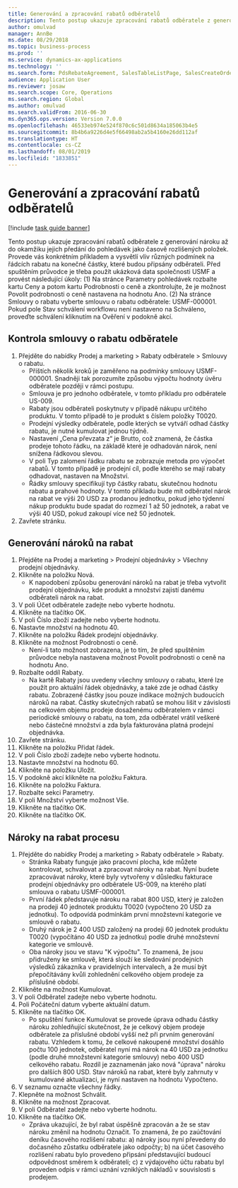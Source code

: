 ```yaml
---
title: Generování a zpracování rabatů odběratelů
description: Tento postup ukazuje zpracování rabatů odběratele z generování nároku až do okamžiku jejich předání do pohledávek jako časově rozlišených položek.
author: omulvad
manager: AnnBe
ms.date: 08/29/2018
ms.topic: business-process
ms.prod: ''
ms.service: dynamics-ax-applications
ms.technology: ''
ms.search.form: PdsRebateAgreement, SalesTableListPage, SalesCreateOrder, SalesTable, MCRPriceHistory, SalesEditLines,  PdsRebateTableListPage
audience: Application User
ms.reviewer: josaw
ms.search.scope: Core, Operations
ms.search.region: Global
ms.author: omulvad
ms.search.validFrom: 2016-06-30
ms.dyn365.ops.version: Version 7.0.0
ms.openlocfilehash: 46533eb974e524f870c6c501d8634a185063b4e5
ms.sourcegitcommit: 8b4b6a9226d4e5f66498ab2a5b4160e26dd112af
ms.translationtype: HT
ms.contentlocale: cs-CZ
ms.lasthandoff: 08/01/2019
ms.locfileid: "1833851"
---
```

# <a name="generate-and-process-customer-rebates"></a>Generování a zpracování rabatů odběratelů

[!include [task guide banner](../../includes/task-guide-banner.md)]

Tento postup ukazuje zpracování rabatů odběratele z generování nároku až do okamžiku jejich předání do pohledávek jako časově rozlišených položek. Provede vás konkrétním příkladem a vysvětlí vliv různých podmínek na řádcích rabatu na konečné částky, které budou připsány odběrateli. Před spuštěním průvodce je třeba použít ukázková data společnosti USMF a provést následující úkoly: (1) Na stránce Parametry pohledávek rozbalte kartu Ceny a potom kartu Podrobnosti o ceně a zkontrolujte, že je možnost Povolit podrobnosti o ceně nastavena na hodnotu Ano. (2) Na stránce Smlouvy o rabatu vyberte smlouvu o rabatu odběratele: USMF-000001. Pokud pole Stav schválení workflowu není nastaveno na Schváleno, proveďte schválení kliknutím na Ověření v podokně akcí.


## <a name="review-a-customer-rebate-agreement"></a>Kontrola smlouvy o rabatu odběratele
1. Přejděte do nabídky Prodej a marketing > Rabaty odběratele > Smlouvy o rabatu.
    * Příštích několik kroků je zaměřeno na podmínky smlouvy USMF-000001. Snadněji tak porozumíte způsobu výpočtu hodnoty úvěru odběratele později v rámci postupu.  
    * Smlouva je pro jednoho odběratele, v tomto příkladu pro odběratele US-009.  
    * Rabaty jsou odběrateli poskytnuty v případě nákupu určitého produktu. V tomto případě to je produkt s číslem položky T0020.   
    * Prodejní výsledky odběratele, podle kterých se vytváří odhad částky rabatu, je nutné kumulovat jednou týdně.  
    * Nastavení „Cena převzata z“ je Brutto, což znamená, že částka prodeje tohoto řádku, na základě které je odhadován nárok, není snížena řádkovou slevou.  
    * V poli Typ zalomení řádku rabatu se zobrazuje metoda pro výpočet rabatů. V tomto případě je prodejní cíl, podle kterého se mají rabaty odhadovat, nastaven na Množství.   
    * Řádky smlouvy specifikují typ částky rabatu, skutečnou hodnotu rabatu a prahové hodnoty. V tomto příkladu bude mít odběratel nárok na rabat ve výši 20 USD za prodanou jednotku, pokud jeho týdenní nákup produktu bude spadat do rozmezí 1 až 50 jednotek, a rabat ve výši 40 USD, pokud zakoupí více než 50 jednotek.  
2. Zavřete stránku.

## <a name="generate-rebate-claims"></a>Generování nároků na rabat
1. Přejděte na Prodej a marketing > Prodejní objednávky > Všechny prodejní objednávky.
2. Klikněte na položku Nová.
    * K napodobení způsobu generování nároků na rabat je třeba vytvořit prodejní objednávku, kde produkt a množství zajistí danému odběrateli nárok na rabat.  
3. V poli Účet odběratele zadejte nebo vyberte hodnotu.
4. Klikněte na tlačítko OK.
5. V poli Číslo zboží zadejte nebo vyberte hodnotu.
6. Nastavte množství na hodnotu 40.
7. Klikněte na položku Řádek prodejní objednávky.
8. Klikněte na možnost Podrobnosti o ceně.
    * Není-li tato možnost zobrazena, je to tím, že před spuštěním průvodce nebyla nastavena možnost Povolit podrobnosti o ceně na hodnotu Ano.  
9. Rozbalte oddíl Rabaty.
    * Na kartě Rabaty jsou uvedeny všechny smlouvy o rabatu, které lze použít pro aktuální řádek objednávky, a také zde je odhad částky rabatu. Zobrazené částky jsou pouze indikace možných budoucích nároků na rabat. Částky skutečných rabatů se mohou lišit v závislosti na celkovém objemu prodeje dosaženému odběratelem v rámci periodické smlouvy o rabatu, na tom, zda odběratel vrátil veškeré nebo částečné množství a zda byla fakturována platná prodejní objednávka.  
10. Zavřete stránku.
11. Klikněte na položku Přidat řádek.
12. V poli Číslo zboží zadejte nebo vyberte hodnotu.
13. Nastavte množství na hodnotu 60.
14. Klikněte na položku Uložit.
15. V podokně akcí klikněte na položku Faktura.
16. Klikněte na položku Faktura.
17. Rozbalte sekci Parametry.
18. V poli Množství vyberte možnost Vše.
19. Klikněte na tlačítko OK.
20. Klikněte na tlačítko OK.

## <a name="process-rebate-claims"></a>Nároky na rabat procesu
1. Přejděte do nabídky Prodej a marketing > Rabaty odběratele > Rabaty.
    * Stránka Rabaty funguje jako pracovní plocha, kde můžete kontrolovat, schvalovat a zpracovat nároky na rabat. Nyní budete zpracovávat nároky, které byly vytvořeny v důsledku fakturace prodejní objednávky pro odběratele US-009, na kterého platí smlouva o rabatu USMF-000001.   
    * První řádek představuje nároku na rabat 800 USD, který je založen na prodeji 40 jednotek produktu T0020 (vypočteno 20 USD za jednotku). To odpovídá podmínkám první množstevní kategorie ve smlouvě o rabatu.  
    * Druhý nárok je 2 400 USD založený na prodeji 60 jednotek produktu T0020 (vypočítáno 40 USD za jednotku) podle druhé množstevní kategorie ve smlouvě.  
    * Oba nároky jsou ve stavu "K výpočtu". To znamená, že jsou přidruženy ke smlouvě, která slouží ke sledování prodejních výsledků zákazníka v pravidelných intervalech, a že musí být přepočítávány kvůli zohlednění celkového objem prodeje za příslušné období.   
2. Klikněte na možnost Kumulovat.
3. V poli Odběratel zadejte nebo vyberte hodnotu.
4. Poli Počáteční datum vyberte aktuální datum.
5. Klikněte na tlačítko OK.
    * Po spuštění funkce Kumulovat se provede úprava odhadu částky nároku zohledňující skutečnost, že je celkový objem prodeje odběratele za příslušné období vyšší než při prvním generování rabatu. Vzhledem k tomu, že celkové nakoupené množství dosáhlo počtu 100 jednotek, odběratel nyní má nárok na 40 USD za jednotku (podle druhé množstevní kategorie smlouvy) nebo 400 USD celkového rabatu. Rozdíl je zaznamenán jako nová "úprava" nároku pro dalších 800 USD. Stav nároků na rabat, které byly zahrnuty v kumulované aktualizaci, je nyní nastaven na hodnotu Vypočteno.   
6. V seznamu označte všechny řádky.
7. Klepněte na možnost Schválit.
8. Klikněte na možnost Zpracovat.
9. V poli Odběratel zadejte nebo vyberte hodnotu.
10. Klikněte na tlačítko OK.
    * Zpráva ukazující, že byl rabat úspěšně zpracován a že se stav nároku změnil na hodnotu Označit. To znamená, že po zaúčtování deníku časového rozlišení rabatu: a) nároky jsou nyní převedeny do dočasného zůstatku odběratele jako odpočty; b) na účet časového rozlišení rabatu bylo provedeno připsání představující budoucí odpovědnost směrem k odběrateli; c) z výdajového účtu rabatu byl proveden odpis v rámci uznání vzniklých nákladů v souvislosti s prodejem.   

